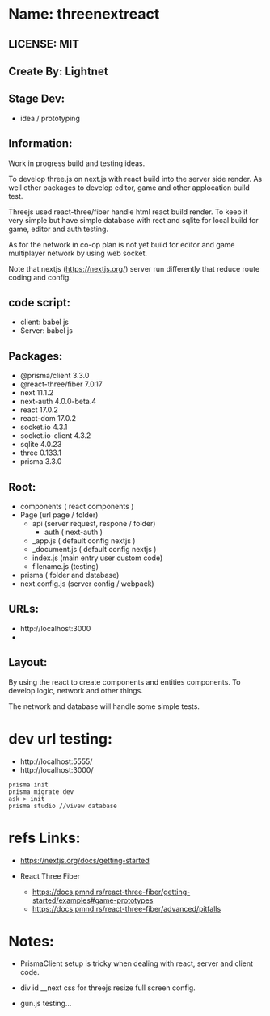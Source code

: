 # Name: threenextreact

## LICENSE: MIT

## Create By: Lightnet

## Stage Dev:
- idea / prototyping

## Information:
  Work in progress build and testing ideas.
  
  To develop three.js on next.js with react build into the server side render. As well other packages to develop editor, game and other applocation build test.
  
  Threejs used react-three/fiber handle html react build render. To keep it very simple but have simple database with rect and sqlite for local build for game, editor and auth testing.

  As for the network in co-op plan is not yet build for editor and game multiplayer network by using web socket.

  Note that nextjs (https://nextjs.org/) server run differently that reduce route coding and config.

## code script:
- client: babel js
- Server: babel js

## Packages:
- @prisma/client 3.3.0
- @react-three/fiber 7.0.17
- next 11.1.2
- next-auth 4.0.0-beta.4
- react 17.0.2
- react-dom 17.0.2
- socket.io 4.3.1
- socket.io-client 4.3.2
- sqlite 4.0.23
- three 0.133.1
- prisma 3.3.0



## Root:
 - components ( react components )
 - Page (url page / folder)
    - api (server request, respone / folder)
      - auth ( next-auth )
    - _app.js ( default config nextjs )
    - _document.js ( default config nextjs )
    - index.js (main entry user custom code)
    - filename.js (testing)
 - prisma ( folder and database)
 - next.config.js (server config / webpack)

## URLs:
- http://localhost:3000
- 

## Layout:

  By using the react to create components and entities components. To develop logic, network and other things.

  The network and database will handle some simple tests.

# dev url testing:
- http://localhost:5555/
- http://localhost:3000/

```
prisma init
prisma migrate dev
ask > init
prisma studio //vivew database
```
# refs Links:
- https://nextjs.org/docs/getting-started

- React Three Fiber
  - https://docs.pmnd.rs/react-three-fiber/getting-started/examples#game-prototypes
  - https://docs.pmnd.rs/react-three-fiber/advanced/pitfalls

# Notes: 
- PrismaClient setup is tricky when dealing with react, server and client code.
- div id __next css for threejs resize full screen config.


- gun.js testing...

